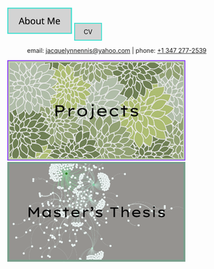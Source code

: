 
 [<img src="about_me.png" width="150"/>](about_me.md)  <a href="JEnnis_CV.pdf" style="display: inline-block; padding: 10px 20px; background-color: lightgray; border: 2px solid turquoise; color: black; text-decoration: none;">CV</a>


<p style="text-align: center;">
  email: <a href="mailto:jacquelynnennis@yahoo.com">jacquelynnennis@yahoo.com</a> | phone: <a href="tel:+13472772539">+1 347 277-2539</a>
</p>

[<img src="projects_button.png" width="410"/>](thesis_writeup.md)
[<img src="thesis_button.png" width="410"/>](Masters_Thesis/Thesis_page.md)




